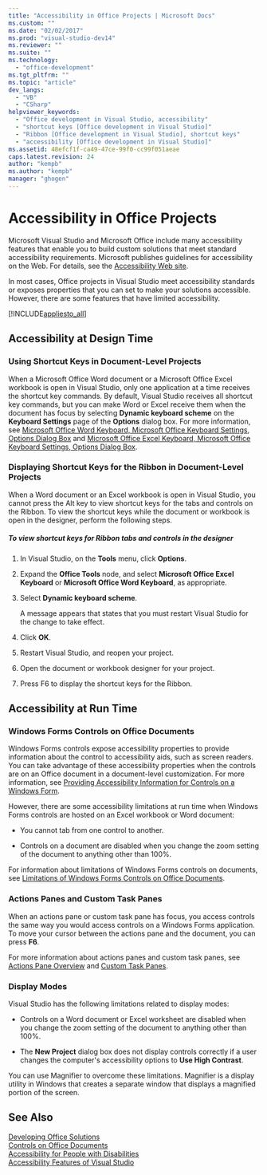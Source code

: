 ```yaml
---
title: "Accessibility in Office Projects | Microsoft Docs"
ms.custom: ""
ms.date: "02/02/2017"
ms.prod: "visual-studio-dev14"
ms.reviewer: ""
ms.suite: ""
ms.technology: 
  - "office-development"
ms.tgt_pltfrm: ""
ms.topic: "article"
dev_langs: 
  - "VB"
  - "CSharp"
helpviewer_keywords: 
  - "Office development in Visual Studio, accessibility"
  - "shortcut keys [Office development in Visual Studio]"
  - "Ribbon [Office development in Visual Studio], shortcut keys"
  - "accessibility [Office development in Visual Studio]"
ms.assetid: 48efcf1f-ca49-47ce-99f0-cc99f051aeae
caps.latest.revision: 24
author: "kempb"
ms.author: "kempb"
manager: "ghogen"
---
```

# Accessibility in Office Projects
  Microsoft Visual Studio and Microsoft Office include many accessibility features that enable you to build custom solutions that meet standard accessibility requirements. Microsoft publishes guidelines for accessibility on the Web. For details, see the [Accessibility Web site](http://go.microsoft.com/fwlink/?LinkID=37113).  
  
 In most cases, Office projects in Visual Studio meet accessibility standards or exposes properties that you can set to make your solutions accessible. However, there are some features that have limited accessibility.  
  
 [!INCLUDE[appliesto_all](../vsto/includes/appliesto-all-md.md)]  
  
## Accessibility at Design Time  
  
### Using Shortcut Keys in Document-Level Projects  
 When a Microsoft Office Word document or a Microsoft Office Excel workbook is open in Visual Studio, only one application at a time receives the shortcut key commands. By default, Visual Studio receives all shortcut key commands, but you can make Word or Excel receive them when the document has focus by selecting **Dynamic keyboard scheme** on the **Keyboard Settings** page of the **Options** dialog box. For more information, see [Microsoft Office Word Keyboard, Microsoft Office Keyboard Settings, Options Dialog Box](../vsto/microsoft-office-word-keyboard-microsoft-office-keyboard-settings-options-dialog-box.md) and [Microsoft Office Excel Keyboard, Microsoft Office Keyboard Settings, Options Dialog Box](../vsto/microsoft-office-excel-keyboard-microsoft-office-keyboard-settings-options-dialog-box.md).  
  
### Displaying Shortcut Keys for the Ribbon in Document-Level Projects  
 When a Word document or an Excel workbook is open in Visual Studio, you cannot press the Alt key to view shortcut keys for the tabs and controls on the Ribbon. To view the shortcut keys while the document or workbook is open in the designer, perform the following steps.  
  
##### To view shortcut keys for Ribbon tabs and controls in the designer  
  
1.  In Visual Studio, on the **Tools** menu, click **Options**.  
  
2.  Expand the **Office Tools** node, and select **Microsoft Office Excel Keyboard** or **Microsoft Office Word Keyboard**, as appropriate.  
  
3.  Select **Dynamic keyboard scheme**.  
  
     A message appears that states that you must restart Visual Studio for the change to take effect.  
  
4.  Click **OK**.  
  
5.  Restart Visual Studio, and reopen your project.  
  
6.  Open the document or workbook designer for your project.  
  
7.  Press F6 to display the shortcut keys for the Ribbon.  
  
## Accessibility at Run Time  
  
### Windows Forms Controls on Office Documents  
 Windows Forms controls expose accessibility properties to provide information about the control to accessibility aids, such as screen readers. You can take advantage of these accessibility properties when the controls are on an Office document in a document-level customization. For more information, see [Providing Accessibility Information for Controls on a Windows Form](/dotnet/articles/framework/winforms/controls/providing-accessibility-information-for-controls-on-a-windows-form).  
  
 However, there are some accessibility limitations at run time when Windows Forms controls are hosted on an Excel workbook or Word document:  
  
-   You cannot tab from one control to another.  
  
-   Controls on a document are disabled when you change the zoom setting of the document to anything other than 100%.  
  
 For information about limitations of Windows Forms controls on documents, see [Limitations of Windows Forms Controls on Office Documents](../vsto/limitations-of-windows-forms-controls-on-office-documents.md).  
  
### Actions Panes and Custom Task Panes  
 When an actions pane or custom task pane has focus, you access controls the same way you would access controls on a Windows Forms application. To move your cursor between the actions pane and the document, you can press **F6**.  
  
 For more information about actions panes and custom task panes, see [Actions Pane Overview](../vsto/actions-pane-overview.md) and [Custom Task Panes](../vsto/custom-task-panes.md).  
  
### Display Modes  
 Visual Studio has the following limitations related to display modes:  
  
-   Controls on a Word document or Excel worksheet are disabled when you change the zoom setting of the document to anything other than 100%.  
  
-   The **New Project** dialog box does not display controls correctly if a user changes the computer's accessibility options to **Use High Contrast**.  
  
 You can use Magnifier to overcome these limitations. Magnifier is a display utility in Windows that creates a separate window that displays a magnified portion of the screen.  
  
## See Also  
 [Developing Office Solutions](../vsto/developing-office-solutions.md)   
 [Controls on Office Documents](../vsto/controls-on-office-documents.md)   
 [Accessibility for People with Disabilities](/visualstudio/ide/reference/accessibility-for-people-with-disabilities)   
 [Accessibility Features of Visual Studio](/visualstudio/ide/reference/accessibility-features-of-visual-studio)  
  
  